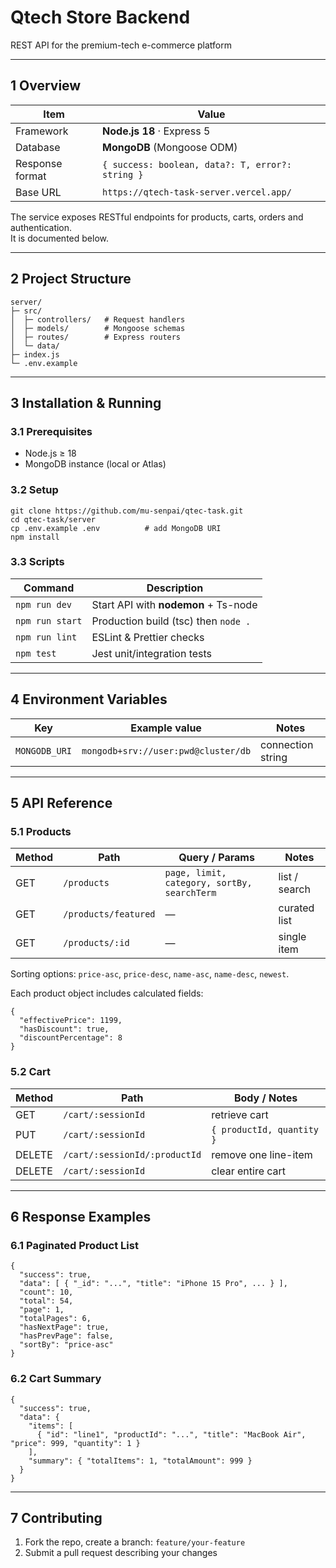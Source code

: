 # Qtech Store Backend  
REST API for the premium-tech e-commerce platform

---

## 1  Overview
| Item                | Value                                   |
|---------------------|-----------------------------------------|
| Framework           | **Node.js 18** · Express 5             |
| Database            | **MongoDB** (Mongoose ODM)             |                     |
| Response format     | `{ success: boolean, data?: T, error?: string }` |
| Base URL            | `https://qtech-task-server.vercel.app/`        |

The service exposes RESTful endpoints for products, carts, orders and authentication.  
It is documented below.

---

## 2  Project Structure
```
server/
├─ src/
│  ├─ controllers/   # Request handlers
│  ├─ models/        # Mongoose schemas
│  ├─ routes/        # Express routers
│  └─ data/         
├─ index.js
└─ .env.example
```

---

## 3  Installation & Running

### 3.1  Prerequisites  
* Node.js ≥ 18  
* MongoDB instance (local or Atlas)

### 3.2  Setup
```
git clone https://github.com/mu-senpai/qtec-task.git
cd qtec-task/server
cp .env.example .env          # add MongoDB URI
npm install
```

### 3.3  Scripts
| Command            | Description                           |
|--------------------|---------------------------------------|
| `npm run dev`      | Start API with **nodemon** + Ts-node  |
| `npm run start`    | Production build (tsc) then `node .` |
| `npm run lint`     | ESLint & Prettier checks              |
| `npm test`         | Jest unit/integration tests           |

---

## 4  Environment Variables
| Key                   | Example value                       | Notes                         |
|-----------------------|-------------------------------------|-------------------------------|
| `MONGODB_URI`         | `mongodb+srv://user:pwd@cluster/db` | connection string             |

---

## 5  API Reference

### 5.1  Products
| Method | Path                        | Query / Params                          | Notes |
|--------|-----------------------------|-----------------------------------------|-------|
| GET    | `/products`                 | `page, limit, category, sortBy, searchTerm` | list / search |
| GET    | `/products/featured`        | —                                       | curated list |
| GET    | `/products/:id`             | —                                       | single item |


Sorting options: `price-asc`, `price-desc`, `name-asc`, `name-desc`, `newest`.

Each product object includes calculated fields:
```
{
  "effectivePrice": 1199,
  "hasDiscount": true,
  "discountPercentage": 8
}
```

### 5.2  Cart
| Method | Path                                  | Body / Notes                |
|--------|---------------------------------------|-----------------------------|
| GET    | `/cart/:sessionId`                    | retrieve cart               |
| PUT    | `/cart/:sessionId`                    | `{ productId, quantity }`   |
| DELETE | `/cart/:sessionId/:productId`         | remove one line-item        |
| DELETE | `/cart/:sessionId`                    | clear entire cart           |

---

## 6  Response Examples

### 6.1  Paginated Product List
```
{
  "success": true,
  "data": [ { "_id": "...", "title": "iPhone 15 Pro", ... } ],
  "count": 10,
  "total": 54,
  "page": 1,
  "totalPages": 6,
  "hasNextPage": true,
  "hasPrevPage": false,
  "sortBy": "price-asc"
}
```

### 6.2  Cart Summary
```
{
  "success": true,
  "data": {
    "items": [
      { "id": "line1", "productId": "...", "title": "MacBook Air", "price": 999, "quantity": 1 }
    ],
    "summary": { "totalItems": 1, "totalAmount": 999 }
  }
}
```

---

## 7  Contributing
1. Fork the repo, create a branch: `feature/your-feature`
2. Submit a pull request describing your changes